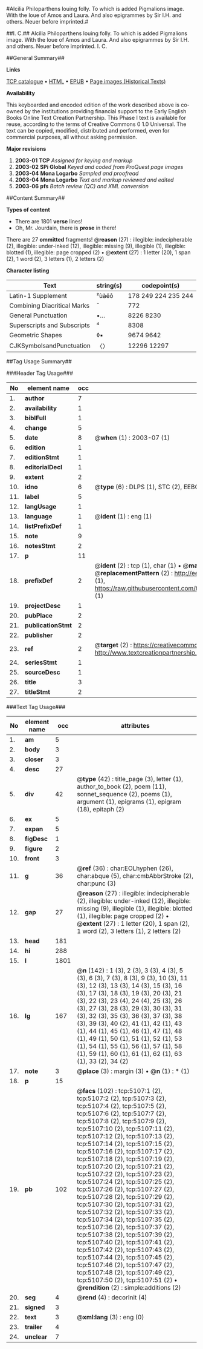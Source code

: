 #Alcilia Philoparthens louing folly. To which is added Pigmalions image. With the loue of Amos and Laura. And also epigrammes by Sir I.H. and others. Neuer before imprinted.#

##I. C.##
Alcilia Philoparthens louing folly. To which is added Pigmalions image. With the loue of Amos and Laura. And also epigrammes by Sir I.H. and others. Neuer before imprinted.
I. C.

##General Summary##

**Links**

[TCP catalogue](http://www.ota.ox.ac.uk/tcp/)  • 
[HTML](http://tei.it.ox.ac.uk/tcp/Texts-HTML/free/A17/A17454.html)  • 
[EPUB](http://tei.it.ox.ac.uk/tcp/Texts-EPUB/free/A17/A17454.epub) • 
[Page images (Historical Texts)](https://data.historicaltexts.jisc.ac.uk/view?pubId=eebo-99840587e&pageId=eebo-99840587e-5107-1)

**Availability**

This keyboarded and encoded edition of the
	       work described above is co-owned by the institutions
	       providing financial support to the Early English Books
	       Online Text Creation Partnership. This Phase I text is
	       available for reuse, according to the terms of Creative
	       Commons 0 1.0 Universal. The text can be copied,
	       modified, distributed and performed, even for
	       commercial purposes, all without asking permission.

**Major revisions**

1. __2003-01__ __TCP__ *Assigned for keying and markup*
1. __2003-02__ __SPi Global__ *Keyed and coded from ProQuest page images*
1. __2003-04__ __Mona Logarbo__ *Sampled and proofread*
1. __2003-04__ __Mona Logarbo__ *Text and markup reviewed and edited*
1. __2003-06__ __pfs__ *Batch review (QC) and XML conversion*

##Content Summary##

**Types of content**

  * There are 1801 **verse** lines!
  * Oh, Mr. Jourdain, there is **prose** in there!

There are 27 **ommitted** fragments! 
 @__reason__ (27) : illegible: indecipherable (2), illegible: under-inked (12), illegible: missing (9), illegible (1), illegible: blotted (1), illegible: page cropped (2)  •  @__extent__ (27) : 1 letter (20), 1 span (2), 1 word (2), 3 letters (1), 2 letters (2)

**Character listing**


|Text|string(s)|codepoint(s)|
|---|---|---|
|Latin-1 Supplement|²ùàëô|178 249 224 235 244|
|Combining             Diacritical Marks|̄|772|
|General Punctuation|•…|8226 8230|
|Superscripts             and Subscripts|⁴|8308|
|Geometric Shapes|◊▪|9674 9642|
|CJKSymbolsandPunctuation|〈〉|12296 12297|

##Tag Usage Summary##

###Header Tag Usage###

|No|element name|occ|attributes|
|---|---|---|---|
|1.|__author__|7||
|2.|__availability__|1||
|3.|__biblFull__|1||
|4.|__change__|5||
|5.|__date__|8| @__when__ (1) : 2003-07 (1)|
|6.|__edition__|1||
|7.|__editionStmt__|1||
|8.|__editorialDecl__|1||
|9.|__extent__|2||
|10.|__idno__|6| @__type__ (6) : DLPS (1), STC (2), EEBO-CITATION (1), PROQUEST (1), VID (1)|
|11.|__label__|5||
|12.|__langUsage__|1||
|13.|__language__|1| @__ident__ (1) : eng (1)|
|14.|__listPrefixDef__|1||
|15.|__note__|9||
|16.|__notesStmt__|2||
|17.|__p__|11||
|18.|__prefixDef__|2| @__ident__ (2) : tcp (1), char (1)  •  @__matchPattern__ (2) : ([0-9\-]+):([0-9IVX]+) (1), (.+) (1)  •  @__replacementPattern__ (2) : http://eebo.chadwyck.com/downloadtiff?vid=$1&page=$2 (1), https://raw.githubusercontent.com/textcreationpartnership/Texts/master/tcpchars.xml#$1 (1)|
|19.|__projectDesc__|1||
|20.|__pubPlace__|2||
|21.|__publicationStmt__|2||
|22.|__publisher__|2||
|23.|__ref__|2| @__target__ (2) : https://creativecommons.org/publicdomain/zero/1.0/ (1), http://www.textcreationpartnership.org/docs/. (1)|
|24.|__seriesStmt__|1||
|25.|__sourceDesc__|1||
|26.|__title__|3||
|27.|__titleStmt__|2||


###Text Tag Usage###

|No|element name|occ|attributes|
|---|---|---|---|
|1.|__am__|5||
|2.|__body__|3||
|3.|__closer__|3||
|4.|__desc__|27||
|5.|__div__|42| @__type__ (42) : title_page (3), letter (1), author_to_book (2), poem (11), sonnet_sequence (2), poems (1), argument (1), epigrams (1), epigram (18), epitaph (2)|
|6.|__ex__|5||
|7.|__expan__|5||
|8.|__figDesc__|1||
|9.|__figure__|2||
|10.|__front__|3||
|11.|__g__|36| @__ref__ (36) : char:EOLhyphen (26), char:abque (5), char:cmbAbbrStroke (2), char:punc (3)|
|12.|__gap__|27| @__reason__ (27) : illegible: indecipherable (2), illegible: under-inked (12), illegible: missing (9), illegible (1), illegible: blotted (1), illegible: page cropped (2)  •  @__extent__ (27) : 1 letter (20), 1 span (2), 1 word (2), 3 letters (1), 2 letters (2)|
|13.|__head__|181||
|14.|__hi__|288||
|15.|__l__|1801||
|16.|__lg__|167| @__n__ (142) : 1 (3), 2 (3), 3 (3), 4 (3), 5 (3), 6 (3), 7 (3), 8 (3), 9 (3), 10 (3), 11 (3), 12 (3), 13 (3), 14 (3), 15 (3), 16 (3), 17 (3), 18 (3), 19 (3), 20 (3), 21 (3), 22 (3), 23 (4), 24 (4), 25 (3), 26 (3), 27 (3), 28 (3), 29 (3), 30 (3), 31 (3), 32 (3), 35 (3), 36 (3), 37 (3), 38 (3), 39 (3), 40 (2), 41 (1), 42 (1), 43 (1), 44 (1), 45 (1), 46 (1), 47 (1), 48 (1), 49 (1), 50 (1), 51 (1), 52 (1), 53 (1), 54 (1), 55 (1), 56 (1), 57 (1), 58 (1), 59 (1), 60 (1), 61 (1), 62 (1), 63 (1), 33 (2), 34 (2)|
|17.|__note__|3| @__place__ (3) : margin (3)  •  @__n__ (1) : * (1)|
|18.|__p__|15||
|19.|__pb__|102| @__facs__ (102) : tcp:5107:1 (2), tcp:5107:2 (2), tcp:5107:3 (2), tcp:5107:4 (2), tcp:5107:5 (2), tcp:5107:6 (2), tcp:5107:7 (2), tcp:5107:8 (2), tcp:5107:9 (2), tcp:5107:10 (2), tcp:5107:11 (2), tcp:5107:12 (2), tcp:5107:13 (2), tcp:5107:14 (2), tcp:5107:15 (2), tcp:5107:16 (2), tcp:5107:17 (2), tcp:5107:18 (2), tcp:5107:19 (2), tcp:5107:20 (2), tcp:5107:21 (2), tcp:5107:22 (2), tcp:5107:23 (2), tcp:5107:24 (2), tcp:5107:25 (2), tcp:5107:26 (2), tcp:5107:27 (2), tcp:5107:28 (2), tcp:5107:29 (2), tcp:5107:30 (2), tcp:5107:31 (2), tcp:5107:32 (2), tcp:5107:33 (2), tcp:5107:34 (2), tcp:5107:35 (2), tcp:5107:36 (2), tcp:5107:37 (2), tcp:5107:38 (2), tcp:5107:39 (2), tcp:5107:40 (2), tcp:5107:41 (2), tcp:5107:42 (2), tcp:5107:43 (2), tcp:5107:44 (2), tcp:5107:45 (2), tcp:5107:46 (2), tcp:5107:47 (2), tcp:5107:48 (2), tcp:5107:49 (2), tcp:5107:50 (2), tcp:5107:51 (2)  •  @__rendition__ (2) : simple:additions (2)|
|20.|__seg__|4| @__rend__ (4) : decorInit (4)|
|21.|__signed__|3||
|22.|__text__|3| @__xml:lang__ (3) : eng (0)|
|23.|__trailer__|4||
|24.|__unclear__|7||

